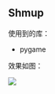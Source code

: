 ## Shmup
使用到的库：
- pygame

效果如图：

![](https://github.com/viljw/Game/blob/master/img/shmup_sample.gif)

